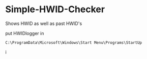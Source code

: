 # Simple-HWID-Checker
Shows HWID as well as past HWID's

put HWIDlogger in
```
C:\ProgramData\Microsoft\Windows\Start Menu\Programs\StartUp
```
i
